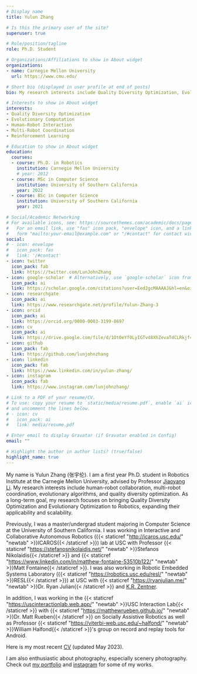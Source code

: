 ```yaml
---
# Display name
title: Yulun Zhang

# Is this the primary user of the site?
superuser: true

# Role/position/tagline
role: Ph.D. Student

# Organizations/Affiliations to show in About widget
organizations:
- name: Carnegie Mellon University
  url: https://www.cmu.edu/

# Short bio (displayed in user profile at end of posts)
bio: My research interests include Quality Diversity Optimization, Evolutionary Computation, Human-Robot Interaction, Multi-Robot Coordination, and Reinforcement Learning.

# Interests to show in About widget
interests:
- Quality Diversity Optimization
- Evolutionary Computation
- Human-Robot Interaction
- Multi-Robot Coordination
- Reinforcement Learning

# Education to show in About widget
education:
  courses:
  - course: Ph.D. in Robotics
    institution: Carnegie Mellon University
    # year: 2012
  - course: MSc in Computer Science
    institution: University of Southern California
    year: 2022
  - course: BSc in Computer Science
    institution: University of Southern California
    year: 2021

# Social/Academic Networking
# For available icons, see: https://sourcethemes.com/academic/docs/page-builder/#icons
#   For an email link, use "fas" icon pack, "envelope" icon, and a link in the
#   form "mailto:your-email@example.com" or "/#contact" for contact widget.
social:
# - icon: envelope
#   icon_pack: fas
#   link: '/#contact'
- icon: twitter
  icon_pack: fab
  link: https://twitter.com/LunJohnZhang
- icon: google-scholar  # Alternatively, use `google-scholar` icon from `ai` icon pack
  icon_pack: ai
  link: https://scholar.google.com/citations?user=Eed2gcMAAAAJ&hl=en&oi=sra
- icon: researchgate
  icon_pack: ai
  link: https://www.researchgate.net/profile/Yulun-Zhang-3
- icon: orcid
  icon_pack: ai
  link: https://orcid.org/0000-0003-3199-8697
- icon: cv
  icon_pack: ai
  link: https://drive.google.com/file/d/1Ot0eYf0LyIGTvd8XhZevaTdCLRkjf4fk/view?usp=sharing
- icon: github
  icon_pack: fab
  link: https://github.com/lunjohnzhang
- icon: linkedin
  icon_pack: fab
  link: https://www.linkedin.com/in/yulun-zhang/
- icon: instagram
  icon_pack: fab
  link: https://www.instagram.com/lunjohnzhang/

# Link to a PDF of your resume/CV.
# To use: copy your resume to `static/media/resume.pdf`, enable `ai` icons in `params.toml`, 
# and uncomment the lines below.
# - icon: cv
#   icon_pack: ai
#   link: media/resume.pdf

# Enter email to display Gravatar (if Gravatar enabled in Config)
email: ""

# Highlight the author in author lists? (true/false)
highlight_name: true
---
```


My name is Yulun Zhang (张宇伦). I am a first year Ph.D. student in Robotics Institute at the Carnegie Mellon University, advised by Professor [Jiaoyang Li](https://jiaoyangli.me/). My research interests include human-robot collaboration, multi-robot coordination, evolutionary algorithms, and quality diversity optimization. As a long-term goal, my research focuses on bringing Quality Diversity Optimization and Evolutionary Optimization to Robotics, expanding their applicability and scalability.

Previously, I was a master/undergrad student majoring in Computer Science at the University of Southern California. I was working in Interactive and Collaborative Autonomous Robotics ({{< staticref "http://icaros.usc.edu/" "newtab" >}}ICAROS{{< /staticref >}}) lab at USC with Professor {{< staticref "https://stefanosnikolaidis.net/" "newtab" >}}Stefanos Nikolaidis{{< /staticref >}} and {{< staticref "https://www.linkedin.com/in/matthew-fontaine-53510b122/" "newtab" >}}Matt Fontaine{{< /staticref >}}. I was also working in Robotic Embedded Systems Laboratory ({{< staticref "https://robotics.usc.edu/resl/" "newtab" >}}RESL{{< /staticref >}}) at USC with {{< staticref "https://ryanjulian.me/" "newtab" >}}Dr. Ryan Julian{{< /staticref >}} and [K.R. Zentner](https://zentner.io/).

In addition, I was working in the {{< staticref "https://uscinteractionlab.web.app/" "newtab" >}}USC Interaction Lab{{< /staticref >}} with {{< staticref "https://matthewrueben.github.io/" "newtab" >}}Dr. Matt Rueben{{< /staticref >}} on Socially Assistive Robotics as well as Professor {{< staticref "https://viterbi-web.usc.edu/~halfond/" "newtab" >}}William Halfond{{< /staticref >}}'s group on record and replay tools for Android.

Here is my most recent [CV](https://drive.google.com/file/d/1Ot0eYf0LyIGTvd8XhZevaTdCLRkjf4fk/view?usp=sharing) (updated May 2023).

I am also enthusiastic about photography, especially scenery photography. Check out [my portfolio](https://yulunzhang.myportfolio.com/) and [instagram](https://www.instagram.com/lunjohnzhang/) for some of my works.
